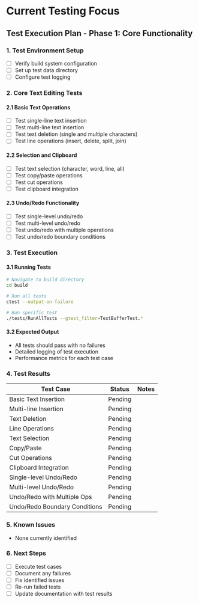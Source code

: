 # Current Testing Focus

## Test Execution Plan - Phase 1: Core Functionality

### 1. Test Environment Setup
- [ ] Verify build system configuration
- [ ] Set up test data directory
- [ ] Configure test logging

### 2. Core Text Editing Tests

#### 2.1 Basic Text Operations
- [ ] Test single-line text insertion
- [ ] Test multi-line text insertion
- [ ] Test text deletion (single and multiple characters)
- [ ] Test line operations (insert, delete, split, join)

#### 2.2 Selection and Clipboard
- [ ] Test text selection (character, word, line, all)
- [ ] Test copy/paste operations
- [ ] Test cut operations
- [ ] Test clipboard integration

#### 2.3 Undo/Redo Functionality
- [ ] Test single-level undo/redo
- [ ] Test multi-level undo/redo
- [ ] Test undo/redo with multiple operations
- [ ] Test undo/redo boundary conditions

### 3. Test Execution

#### 3.1 Running Tests
```bash
# Navigate to build directory
cd build

# Run all tests
ctest --output-on-failure

# Run specific test
./tests/RunAllTests --gtest_filter=TextBufferTest.*
```

#### 3.2 Expected Output
- All tests should pass with no failures
- Detailed logging of test execution
- Performance metrics for each test case

### 4. Test Results

| Test Case | Status | Notes |
|-----------|--------|-------|
| Basic Text Insertion | Pending | |
| Multi-line Insertion | Pending | |
| Text Deletion | Pending | |
| Line Operations | Pending | |
| Text Selection | Pending | |
| Copy/Paste | Pending | |
| Cut Operations | Pending | |
| Clipboard Integration | Pending | |
| Single-level Undo/Redo | Pending | |
| Multi-level Undo/Redo | Pending | |
| Undo/Redo with Multiple Ops | Pending | |
| Undo/Redo Boundary Conditions | Pending | |

### 5. Known Issues
- None currently identified

### 6. Next Steps
- [ ] Execute test cases
- [ ] Document any failures
- [ ] Fix identified issues
- [ ] Re-run failed tests
- [ ] Update documentation with test results
